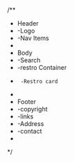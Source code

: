 /**
 * Header
 *  -Logo
 *  -Nav Items
 *
 * Body
 *  -Search
 *  -restro Container
 *      -Restro card
 *
 * Footer
 *  -copyright
 *  -links
 *  -Address
 *  -contact
 *
 */